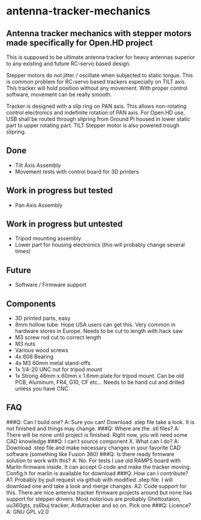 # antenna-tracker-mechanics
##  Antenna tracker mechanics with stepper motors made specifically for Open.HD project
This is supposed to be ultimate antenna tracker for heavy antennas superior to any existing and future RC-servo based design.

Stepper motors do not jitter / oscillate when subjected to static torque. This is common problem for RC-servo based trackers especially on TILT axis. This tracker will hold position without any movement. With proper control software, movement can be really smooth.

Tracker is designed with a slip ring on PAN axis. This allows non-rotating control electronics and indefinite rotation of PAN axis. 
For Open.HD use, USB shall be routed through slipring from Ground Pi housed in lower static part to upper rotating part. TILT Stepper motor is also powered trough slipring.


##  Done
* Tilt Axis Assembly
* Movement tests with control board for 3D printers

##  Work in progress but tested
* Pan Axis Assembly

##  Work in progress but untested
* Tripod mounting assembly
* Lower part for housing electronics (this will probably change several times)

##  Future
* Software / Firmware support

##  Components
* 3D printed parts, easy
* 8mm hollow tube. Hope USA users can get this. Very common in hardware stores in Europe. Needs to be cut to length with hack saw
* M3 screw rod cut to correct length
* M3 nuts
* Various wood screws
* 4x 608 Bearing
* 4x M3 60mm metal stand-offs 
* 1x 1/4-20 UNC nut for tripod mount
* 1x Strong 46mm x 60mm x 1.6mm plate for tripod mount. Can be old PCB, Aluminum, FR4, G10, CF etc... Needs to be hand cut and drilled unless you have CNC 



##  FAQ
###Q: Can I build one?
A: Sure you can! Download .step file take a look. It is not finished and things may change. 
###Q: Where are the .stl files?
A: There will be none until project is finished. Right now, you will need some CAD knowledge
###Q: I can’t source component X. What can I do?
A: Download .step file and make necessary changes in your favorite CAD software (something like Fusion 360)
###Q: Is there ready firmware solution to work with this?
A: No. For tests I use old RAMPS board with Marlin firmware inside. It can accept G code and make the tracker moving. Config.h for marlin is available for download
###Q: How can I contribute?
A1: Probably by pull request via github with modified .step file. I will download one and take a look and merge changes.
A2: Code support for this. There are nice antenna tracker firmware projects around but none has support for stepper drivers. Most notorious are probably Ghettostaion, uu360gts, zs6buj tracker, Ardutracker and so on. Pick one
###Q: Licence?
A: GNU GPL v2.0
